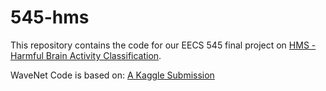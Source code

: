 # 545-hms

This repository contains the code for our EECS 545 final project on [HMS - Harmful Brain Activity Classification](https://www.kaggle.com/competitions/hms-harmful-brain-activity-classification).

WaveNet Code is based on: [A Kaggle Submission](https://www.kaggle.com/code/alejopaullier/hms-wavenet-pytorch-train)

